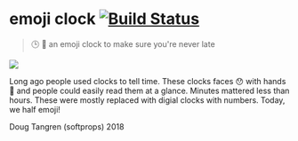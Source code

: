 # emoji clock [![Build Status](https://travis-ci.org/softprops/emoji-clock.svg?branch=master)](https://travis-ci.org/softprops/emoji-clock)

> 🕒 🐇 an emoji clock to make sure you're never late

[![](https://upload.wikimedia.org/wikipedia/commons/f/f3/De_Alice%27s_Abenteuer_im_Wunderland_Carroll_pic_02.jpg)](https://en.wikipedia.org/wiki/White_Rabbit)

Long ago people used clocks to tell time. These clocks faces 😯 with hands 👐 and people
could easily read them at a glance. Minutes mattered less than hours. These were mostly
replaced with digial clocks with numbers. Today, we half emoji!

Doug Tangren (softprops) 2018